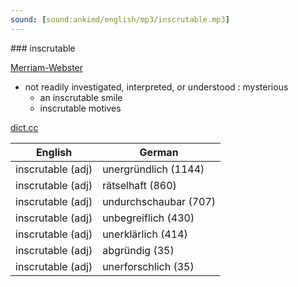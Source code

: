```yaml
---
sound: [sound:ankimd/english/mp3/inscrutable.mp3]
---
```


\### inscrutable

[Merriam-Webster](https://www.merriam-webster.com/dictionary/inscrutable)

- not readily investigated, interpreted, or understood : mysterious
    - an inscrutable smile
    - inscrutable motives

[dict.cc](https://www.dict.cc/inscrutable)

| English        | German       |
| -------------- | ------------ |
| inscrutable (adj) | unergründlich (1144) |
| inscrutable (adj) | rätselhaft (860) |
| inscrutable (adj) | undurchschaubar (707) |
| inscrutable (adj) | unbegreiflich (430) |
| inscrutable (adj) | unerklärlich (414) |
| inscrutable (adj) | abgründig (35) |
| inscrutable (adj) | unerforschlich (35) |
